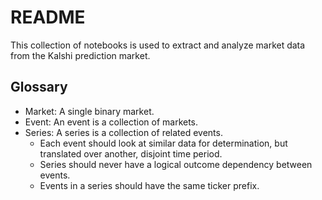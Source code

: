 # README

This collection of notebooks is used to extract and analyze market data from the Kalshi prediction market. 

## Glossary
 - Market: A single binary market.
 - Event: An event is a collection of markets.
 - Series: A series is a collection of related events. 
   - Each event should look at similar data for determination, but translated over another, disjoint time period.
   - Series should never have a logical outcome dependency between events.
   - Events in a series should have the same ticker prefix.